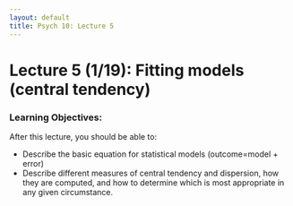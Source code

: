 ```yaml
---
layout: default
title: Psych 10: Lecture 5
---
```

# Lecture 5 (1/19): Fitting models (central tendency)

### Learning Objectives:
After this lecture, you should be able to:
* Describe the basic equation for statistical models (outcome=model + error)
* Describe different measures of central tendency and dispersion, how they are computed, and how to determine which is most appropriate in any given circumstance.
